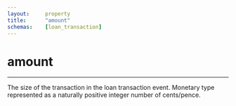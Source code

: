 ```yaml
---
layout:     property
title:      "amount"
schemas:    [loan_transaction]
---
```


# amount

---

The size of the transaction in the loan transaction event. Monetary type represented as a naturally positive integer number of cents/pence.
